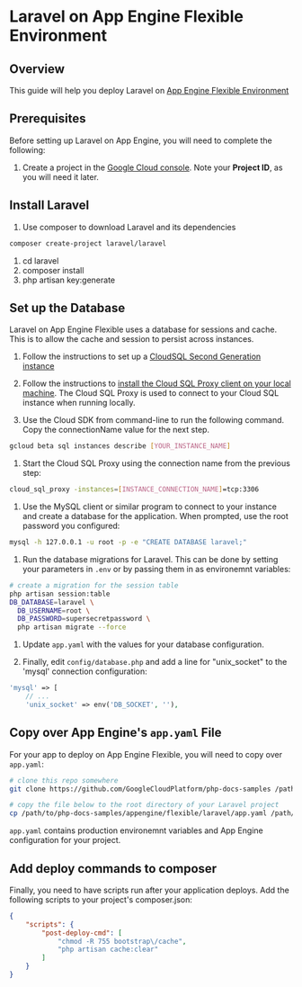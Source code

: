 Laravel on App Engine Flexible Environment
==========================================

## Overview

This guide will help you deploy Laravel on [App Engine Flexible Environment][1]

## Prerequisites

Before setting up Laravel on App Engine, you will need to complete the following:

  1. Create a project in the [Google Cloud console][2]. Note your **Project ID**, as you will need it
     later.

## Install Laravel

1. Use composer to download Laravel and its dependencies
  ```sh
  composer create-project laravel/laravel
  ```

1. cd laravel
1. composer install
1. php artisan key:generate

## Set up the Database

Laravel on App Engine Flexible uses a database for sessions and cache. This is
to allow the cache and session to persist across instances.

1. Follow the instructions to set up a [CloudSQL Second Generation instance][3]

1. Follow the instructions to
  [install the Cloud SQL Proxy client on your local machine][4]. The Cloud SQL
  Proxy is used to connect to your Cloud SQL instance when running locally.

1. Use the Cloud SDK from command-line to run the following command. Copy the
  connectionName value for the next step.
  ```sh
  gcloud beta sql instances describe [YOUR_INSTANCE_NAME]
  ```

1. Start the Cloud SQL Proxy using the connection name from the previous step:
  ```sh
  cloud_sql_proxy -instances=[INSTANCE_CONNECTION_NAME]=tcp:3306
  ```

1. Use the MySQL client or similar program to connect to your instance and
  create a database for the application. When prompted, use the root password
  you configured:
  ```sh
  mysql -h 127.0.0.1 -u root -p -e "CREATE DATABASE laravel;"
  ```

1. Run the database migrations for Laravel. This can be done by setting your
  parameters in `.env` or by passing them in as environemnt variables:
  ```sh
  # create a migration for the session table
  php artisan session:table
  DB_DATABASE=laravel \
    DB_USERNAME=root \
    DB_PASSWORD=supersecretpassword \
    php artisan migrate --force
  ```
1. Update `app.yaml` with the values for your database configuration.

1. Finally, edit `config/database.php` and add a line for "unix_socket" to the
  'mysql' connection configuration:
  ```php
  'mysql' => [
      // ...
      'unix_socket' => env('DB_SOCKET', ''),
  ```


## Copy over App Engine's `app.yaml` File

For your app to deploy on App Engine Flexible, you will need to copy over
`app.yaml`:

```sh
# clone this repo somewhere
git clone https://github.com/GoogleCloudPlatform/php-docs-samples /path/to/php-docs-samples

# copy the file below to the root directory of your Laravel project
cp /path/to/php-docs-samples/appengine/flexible/laravel/app.yaml /path/to/laravel
```

`app.yaml` contains production environemnt variables and App Engine
configuration for your project.

## Add deploy commands to composer

Finally, you need to have scripts run after your application deploys. Add the
following scripts to your project's composer.json:

```json
{
    "scripts": {
        "post-deploy-cmd": [
            "chmod -R 755 bootstrap\/cache",
            "php artisan cache:clear"
        ]
    }
}
```

[1]: https://cloud.google.com/appengine/docs/flexible/
[2]: https://console.cloud.google.com
[3]: https://cloud.google.com/sql/docs/create-instance
[4]: https://cloud.google.com/sql/docs/external#install
